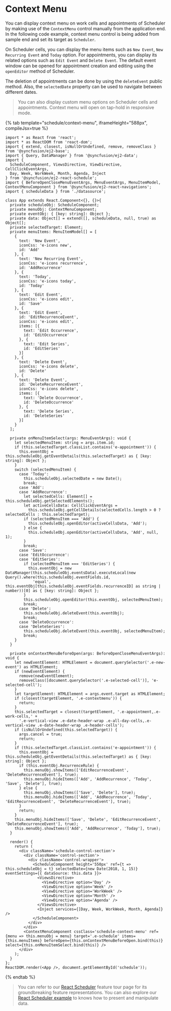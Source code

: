# Context Menu

You can display context menu on work cells and appointments of Scheduler by making use of the `ContextMenu` control manually from the application end. In the following code example, context menu control is being added from sample end and set its target as `Scheduler`.

On Scheduler cells, you can display the menu items such as `New Event`, `New Recurring Event` and `Today` option. For appointments, you can display its related options such as `Edit Event` and `Delete Event`. The default event window can be opened for appointment creation and editing using the `openEditor` method of Scheduler.

The deletion of appointments can be done by using the `deleteEvent` public method. Also, the `selectedDate` property can be used to navigate between different dates.

> You can also display custom menu options on Scheduler cells and appointments. Context menu will open on tap-hold in responsive mode.

{% tab template="schedule/context-menu", iframeHeight="588px", compileJsx=true %}

```tsx
import * as React from 'react';
import * as ReactDOM from 'react-dom';
import { extend, closest, isNullOrUndefined, remove, removeClass } from '@syncfusion/ej2-base';
import { Query, DataManager } from '@syncfusion/ej2-data';
import {
  ScheduleComponent, ViewsDirective, ViewDirective, CellClickEventArgs,
  Day, Week, WorkWeek, Month, Agenda, Inject
} from '@syncfusion/ej2-react-schedule';
import { BeforeOpenCloseMenuEventArgs, MenuEventArgs, MenuItemModel, ContextMenuComponent } from '@syncfusion/ej2-react-navigations';
import { scheduleData } from './datasource';

class App extends React.Component<{}, {}>{
  private scheduleObj: ScheduleComponent;
  private menuObj: ContextMenuComponent;
  private eventObj: { [key: string]: Object };
  private data: Object[] = extend([], scheduleData, null, true) as Object[];
  private selectedTarget: Element;
  private menuItems: MenuItemModel[] = [
    {
      text: 'New Event',
      iconCss: 'e-icons new',
      id: 'Add'
    }, {
      text: 'New Recurring Event',
      iconCss: 'e-icons recurrence',
      id: 'AddRecurrence'
    }, {
      text: 'Today',
      iconCss: 'e-icons today',
      id: 'Today'
    }, {
      text: 'Edit Event',
      iconCss: 'e-icons edit',
      id: 'Save'
    }, {
      text: 'Edit Event',
      id: 'EditRecurrenceEvent',
      iconCss: 'e-icons edit',
      items: [{
        text: 'Edit Occurrence',
        id: 'EditOccurrence'
      }, {
        text: 'Edit Series',
        id: 'EditSeries'
      }]
    }, {
      text: 'Delete Event',
      iconCss: 'e-icons delete',
      id: 'Delete'
    }, {
      text: 'Delete Event',
      id: 'DeleteRecurrenceEvent',
      iconCss: 'e-icons delete',
      items: [{
        text: 'Delete Occurrence',
        id: 'DeleteOccurrence'
      }, {
        text: 'Delete Series',
        id: 'DeleteSeries'
      }]
    }
  ];

  private onMenuItemSelect(args: MenuEventArgs): void {
    let selectedMenuItem: string = args.item.id;
    if (this.selectedTarget.classList.contains('e-appointment')) {
      this.eventObj = this.scheduleObj.getEventDetails(this.selectedTarget) as { [key: string]: Object };
    }
    switch (selectedMenuItem) {
      case 'Today':
        this.scheduleObj.selectedDate = new Date();
        break;
      case 'Add':
      case 'AddRecurrence':
        let selectedCells: Element[] = this.scheduleObj.getSelectedElements();
        let activeCellsData: CellClickEventArgs =
          this.scheduleObj.getCellDetails(selectedCells.length > 0 ? selectedCells : this.selectedTarget);
        if (selectedMenuItem === 'Add') {
          this.scheduleObj.openEditor(activeCellsData, 'Add');
        } else {
          this.scheduleObj.openEditor(activeCellsData, 'Add', null, 1);
        }
        break;
      case 'Save':
      case 'EditOccurrence':
      case 'EditSeries':
        if (selectedMenuItem === 'EditSeries') {
          this.eventObj = new DataManager(this.scheduleObj.eventsData).executeLocal(new Query().where(this.scheduleObj.eventFields.id,
            'equal', this.eventObj[this.scheduleObj.eventFields.recurrenceID] as string | number))[0] as { [key: string]: Object };
        }
        this.scheduleObj.openEditor(this.eventObj, selectedMenuItem);
        break;
      case 'Delete':
        this.scheduleObj.deleteEvent(this.eventObj);
        break;
      case 'DeleteOccurrence':
      case 'DeleteSeries':
        this.scheduleObj.deleteEvent(this.eventObj, selectedMenuItem);
        break;
    }
  }

  private onContextMenuBeforeOpen(args: BeforeOpenCloseMenuEventArgs): void {
    let newEventElement: HTMLElement = document.querySelector('.e-new-event') as HTMLElement;
    if (newEventElement) {
      remove(newEventElement);
      removeClass([document.querySelector('.e-selected-cell')], 'e-selected-cell');
    }
    let targetElement: HTMLElement = args.event.target as HTMLElement;
    if (closest(targetElement, '.e-contextmenu')) {
      return;
    }
    this.selectedTarget = closest(targetElement, '.e-appointment,.e-work-cells,' +
      '.e-vertical-view .e-date-header-wrap .e-all-day-cells,.e-vertical-view .e-date-header-wrap .e-header-cells');
    if (isNullOrUndefined(this.selectedTarget)) {
      args.cancel = true;
      return;
    }
    if (this.selectedTarget.classList.contains('e-appointment')) {
      this.eventObj = this.scheduleObj.getEventDetails(this.selectedTarget) as { [key: string]: Object };
      if (this.eventObj.RecurrenceRule) {
        this.menuObj.showItems(['EditRecurrenceEvent', 'DeleteRecurrenceEvent'], true);
        this.menuObj.hideItems(['Add', 'AddRecurrence', 'Today', 'Save', 'Delete'], true);
      } else {
        this.menuObj.showItems(['Save', 'Delete'], true);
        this.menuObj.hideItems(['Add', 'AddRecurrence', 'Today', 'EditRecurrenceEvent', 'DeleteRecurrenceEvent'], true);
      }
      return;
    }
    this.menuObj.hideItems(['Save', 'Delete', 'EditRecurrenceEvent', 'DeleteRecurrenceEvent'], true);
    this.menuObj.showItems(['Add', 'AddRecurrence', 'Today'], true);
  }

  render() {
    return (
      <div className='schedule-control-section'>
        <div className='control-section'>
          <div className='control-wrapper'>
            <ScheduleComponent height='550px' ref={t => this.scheduleObj = t} selectedDate={new Date(2018, 1, 15)} eventSettings={{ dataSource: this.data }}>
              <ViewsDirective>
                <ViewDirective option='Day' />
                <ViewDirective option='Week' />
                <ViewDirective option='WorkWeek' />
                <ViewDirective option='Month' />
                <ViewDirective option='Agenda' />
              </ViewsDirective>
              <Inject services={[Day, Week, WorkWeek, Month, Agenda]} />
            </ScheduleComponent>
          </div>
        </div>
        <ContextMenuComponent cssClass='schedule-context-menu' ref={menu => this.menuObj = menu} target='.e-schedule' items={this.menuItems} beforeOpen={this.onContextMenuBeforeOpen.bind(this)} select={this.onMenuItemSelect.bind(this)} />
      </div>
    );
  }
};
ReactDOM.render(<App />, document.getElementById('schedule'));
```

{% endtab %}

> You can refer to our [React Scheduler](https://www.syncfusion.com/react-ui-components/react-scheduler) feature tour page for its groundbreaking feature representations. You can also explore our [React Scheduler example](https://ej2.syncfusion.com/react/demos/#/material/schedule/overview) to knows how to present and manipulate data.
